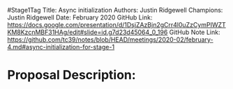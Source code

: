 #Stage1Tag
Title: Async initialization
Authors: Justin Ridgewell
Champions: Justin Ridgewell
Date: February 2020
GitHub Link: https://docs.google.com/presentation/d/1DsjZAzBjn2gCrr4l0uZzCymPIWZTKM8KzcnMBF31HAg/edit#slide=id.g7d23d45064_0_196
GitHub Note Link: https://github.com/tc39/notes/blob/HEAD/meetings/2020-02/february-4.md#async-initialization-for-stage-1

# Proposal Description:
